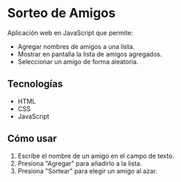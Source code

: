 # Sorteo de Amigos

Aplicación web en JavaScript que permite:
- Agregar nombres de amigos a una lista.
- Mostrar en pantalla la lista de amigos agregados.
- Seleccionar un amigo de forma aleatoria.

## Tecnologías
- HTML
- CSS
- JavaScript

## Cómo usar
1. Escribe el nombre de un amigo en el campo de texto.
2. Presiona "Agregar" para añadirlo a la lista.
3. Presiona "Sortear" para elegir un amigo al azar.
